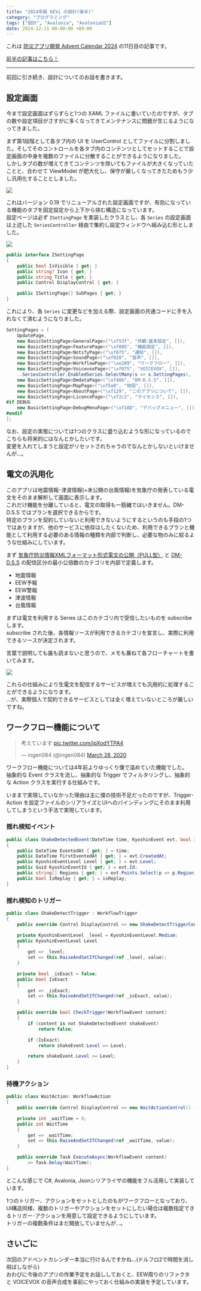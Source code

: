 ```yaml
---
title: "2024年版 KEVi の設計(後半)"
category: "プログラミング"
tags: ["設計", "Avalonia", "AvaloniaUI"]
date: 2024-12-11 00:00:00 +09:00
---
```


これは [防災アプリ開発 Advent Calendar 2024](https://adventar.org/calendars/9939) の11日目の記事です。

[前半の記事はこちら！](2024-12-04-kevi-architecture)

---

前回に引き続き、設計についてのお話を書きます。

## 設定画面

今まで設定画面はずらずらと1つの XAML ファイルに書いていたのですが、タブの数や設定項目がさすがに多くなってきてメンテナンスに問題が生じるようになってきました。

まず第1段階として各タブ内の UI を UserControl としてファイルに分割しました。そしてそのコントロールを各タブ内のコンテンツとしてセットすることで設定画面の中身を複数のファイルに分散することができるようになりました。  
しかしタブの数が増えてきてコンテンツを除いてもファイルが大きくなっていたことと、合わせて ViewModel が肥大化し、保守が厳しくなってきたためもう少し汎用化することとしました。

![](../assets/img/posts/20241204-kevi-arch/settings-tab.png)

これはバージョン 0.19 でリニューアルされた設定画面ですが、有効になっている機能のタブを固定設定から上下から挟む構造になっています。  
設定ページは必ず `ISettingPage` を実装したクラスとし、各 `Series` の設定画面は上述した `SeriesController` 経由で集約し設定ウィンドウへ組み込む形としました。

![](../assets/img/posts/20241204-kevi-arch/settings-window.drawio.svg)

```cs
public interface ISettingPage
{
    public bool IsVisible { get; }
    public string? Icon { get; }
    public string Title { get; }
    public Control DisplayControl { get; }

    public ISettingPage[] SubPages { get; }
}
```

これにより、各 `Series` に変更などを加える際、設定画面の共通コードに手を入れなくて済むようになりました。

```cs
SettingPages = [
    UpdatePage,
    new BasicSettingPage<GeneralPage>("\xf53f", "外観･基本設定", []),
    new BasicSettingPage<FeaturePage>("\xf085", "機能設定", []),
    new BasicSettingPage<NotifyPage>("\xf075", "通知", []),
    new BasicSettingPage<SoundPage>("\xf028", "音声", []),
    new BasicSettingPage<WorkflowPage>("\xe289", "ワークフロー", []),
    new BasicSettingPage<VoicevoxPage>("\xf075", "VOICEVOX", []),
    ..SeriesController.EnabledSeries.SelectMany(s => s.SettingPages),
    new BasicSettingPage<DmdataPage>("\xf48b", "DM-D.S.S", []),
    new BasicSettingPage<MapPage>("\xf5a0", "地図", []),
    new BasicSettingPage<AboutPage>("\xf129", "このアプリについて", []),
    new BasicSettingPage<LicencePage>("\xf2c2", "ライセンス", []),
#if DEBUG
    new BasicSettingPage<DebugMenuPage>("\xf188", "デバッグメニュー", []),
#endif
];
```

なお、設定の実態については1つのクラスに盛り込むような形になっているのでこちらも将来的にはなんとかしたいです。  
変更を入れてしまうと設定がリセットされちゃうのでなんとかしないといけませんが…。

## 電文の汎用化

このアプリは地震情報･津波情報(+未公開の台風情報)を気象庁の発表している電文をそのまま解析して画面に表示します。  
これだけ機能を分離していると、電文の取得も一筋縄ではいきません。DM-D.S.S ではプランを選択できるからです。  
特定のプランを契約していないと利用できないようにするというのも手段の1つではありますが、他のサービスに依存はしたくないため、利用できるプランと機能として利用する必要のある情報の種類を内部で判断し、必要な物のみに絞るような仕組みにしています。

まず [気象庁防災情報XMLフォーマット形式電文の公開（PULL型）](https://xml.kishou.go.jp/xmlpull.html) と [DM-D.S.S](https://dmdata.jp/) の配信区分の最小公倍数のカテゴリを内部で定義します。

- 地震情報
- EEW予報
- EEW警報
- 津波情報
- 台風情報

まずは電文を利用する Series はこのカテゴリ内で受信したいものを subscribe します。  
subscribe された後、各情報ソースが利用できるカテゴリを宣言し、実際に利用できるソースが決定されます。

言葉で説明しても誰も読まないと思うので、メモも兼ねて各フローチャートを書いてみます。

![](../assets/img/posts/20241204-kevi-arch/telegram-arch.svg)

これらの仕組みにより生電文を配信するサービスが増えても汎用的に処理することができるようになります。  
…が、実際個人で契約できるサービスとしては全く増えていないところが厳しいですね。

## ワークフロー機能について

<blockquote class="twitter-tweet"><p lang="ja" dir="ltr">考えています <a href="https://t.co/jpXodYTPA4">pic.twitter.com/jpXodYTPA4</a></p>&mdash; ingen084 (@ingen084) <a href="https://twitter.com/ingen084/status/1244022118414610434?ref_src=twsrc%5Etfw">March 28, 2020</a></blockquote> <script async src="https://platform.twitter.com/widgets.js" charset="utf-8"></script>

ワークフロー機能については4年前よりゆっくり懐で温めていた機能でした。  
抽象的な Event クラスを流し、抽象的な Trigger でフィルタリングし、抽象的な Action クラスを実行する仕組みです。

いままで実現していなかった理由は主に僕の技術不足だったのですが、Trigger･Action を設定ファイルのシリアライズとUIへのバインディングにそのまま利用してしまうという手法で実現しています。

### 揺れ検知イベント

```cs
public class ShakeDetectedEvent(DateTime time, KyoshinEvent evt, bool isReplay) : WorkflowEvent("KyoshinShakeDetected")
{
    public DateTime EventedAt { get; } = time;
    public DateTime FirstEventedAt { get; } = evt.CreatedAt;
    public KyoshinEventLevel Level { get; } = evt.Level;
    public Guid KyoshinEventId { get; } = evt.Id;
    public string[] Regions { get; } = evt.Points.Select(p => p.Region).Distinct().ToArray();
    public bool IsReplay { get; } = isReplay;
}
```

### 揺れ検知のトリガー

```cs
public class ShakeDetectTrigger : WorkflowTrigger
{
    public override Control DisplayControl => new ShakeDetectTriggerControl() { DataContext = this };

    private KyoshinEventLevel _level = KyoshinEventLevel.Medium;
    public KyoshinEventLevel Level
    {
        get => _level;
        set => this.RaiseAndSetIfChanged(ref _level, value);
    }

    private bool _isExact = false;
    public bool IsExact
    {
        get => _isExact;
        set => this.RaiseAndSetIfChanged(ref _isExact, value);
    }

    public override bool CheckTrigger(WorkflowEvent content)
    {
        if (content is not ShakeDetectedEvent shakeEvent)
            return false;

        if (IsExact)
            return shakeEvent.Level == Level;

        return shakeEvent.Level >= Level;
    }
}
```

### 待機アクション

```cs
public class WaitAction: WorkflowAction
{
    public override Control DisplayControl => new WaitActionControl() { DataContext = this };

    private int _waitTime = 0;
    public int WaitTime
    {
        get => _waitTime;
        set => this.RaiseAndSetIfChanged(ref _waitTime, value);
    }

    public override Task ExecuteAsync(WorkflowEvent content)
        => Task.Delay(WaitTime);
}
```

とこんな感じで C#, Avalonia, Jsonシリアライザの機能をフル活用して実装しています。

1つのトリガー、アクションをセットとしたのもがワークフローとなっており、UI構造同様、複数のトリガーやアクションをセットにしたい場合は複数指定できるトリガー･アクションを用意して設定できるようにしています。  
トリガーの複数条件はまだ開放していませんが…。

## さいごに

次回のアドベントカレンダー本当に行けるんですかね…(ドルフロ2で時間を消し飛ばしながら)  
おわびに今後のアプリの作業予定をお話ししておくと、EEW周りのリファクタと VOICEVOX の音声合成を事前にやっておく仕組みの実装を予定しています。
